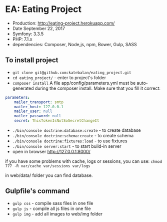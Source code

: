 EA: Eating Project
======

* Production:   http://eating-project.herokuapp.com/
* Date          September 22, 2017
* Symfony:      3.3.5
* PHP:          7.1.x
* dependencies: Composer, Node,js, npm, Bower, Gulp, SASS

## To install project

* ```git clone git@github.com:katebalan/eating_project.git```
* ```cd eating_project/``` - enter to project's folder
* ```composer install```
A file app/config/parameters.yml must be auto-generated during the composer install.
Make sure that you fill it correct:
``` app/config/parameters.yml
parameters:
    mailer_transport: smtp
    mailer_host: 127.0.0.1
    mailer_user: null
    mailer_password: null
    secret: ThisTokenIsNotSoSecretChangeIt

```
* ```./bin/console doctrine:database:create``` - to create database
* ```./bin/console doctrine:schema:create``` - to create schema
* ```./bin/console doctrine:fixtures:load``` - to use fixtures
* ```./bin/console server:start``` - to start build-in server
* open in browser http://127.0.0.1:8000/

if you have some problems with cache, logs or sessions, you can use:
```chmod 777 -R var/cache var/sessions var/logs```

in web/data/ folder you can find database.

## Gulpfile's command
* ``` gulp css ``` - compile sass files in one file
* ``` gulp js ```  - compile all js files in one file
* ``` gulp img ```  - add all images to web/img folder
